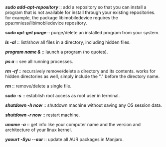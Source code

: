 **_sudo add-apt-repository <repository name>_** :: add a repository so that you can install a program that is not available for install through your existing repositories. for example, the package libimobiledevice requires the ppa:mniess/libimobiledevice repository.

**_sudo apt-get purge <program name>_** :: purge/delete an installed program from your system.

**_ls -al_** :: list/show all files in a directory, including hidden files.

**_program name &_** :: launch a program (no quotes).

**_ps a_** :: see all running processes.

**_rm -rf <directory name>_** :: recursively remove/delete a directory and its contents. works for hidden directories as well, simply include the "." before the directory name.

**_rm <filename>_** :: remove/delete a single file.

**_sudo -s_** :: establish root access as root user in terminal.

**_shutdown -h now_** :: shutdown machine without saving any OS session data.

**_shutdown -r now_** :: restart machine.

**_uname -a_** :: get info like your computer name and the version and architecture of your linux kernel.

**_yaourt -Syu --aur_** :: update all AUR packages in Manjaro.
